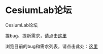 # CesiumLab论坛
CesiumLab论坛

提bug、提新需求，请点击[这里](https://github.com/cesiumlab/cesium-lab-forum/issues/new)

浏览目前的bug和需求列表，请点击此处：[这里](https://github.com/cesiumlab/cesium-lab-forum/issues)


